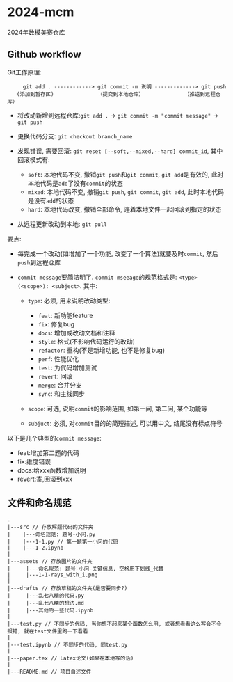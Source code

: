 # 2024-mcm

2024年数模美赛仓库

## Github workflow

Git工作原理:

```shell
     git add . ------------> git commit -m 说明 -------------> git push
   (添加到暂存区)              （提交到本地仓库）             （推送到远程仓库）

```

- 将改动新增到远程仓库:`git add .` -> `git commit -m "commit message"` -> `git push`
- 更换代码分支: `git checkout branch_name`
- 发现错误, 需要回滚: `git reset [--soft,--mixed,--hard] commit_id`, 其中回滚模式有:

  - `soft`: 本地代码不变, 撤销`git push`和`git commit`, `git add`是有效的, 此时本地代码是`add`了没有`commit`的状态
  - `mixed`: 本地代码不变, 撤销`git push`, `git commit`, `git add`, 此时本地代码是没有`add`的状态
  - `hard`: 本地代码改变, 撤销全部命令, 连着本地文件一起回滚到指定的状态
 
- 从远程更新改动到本地: `git pull`

要点:

- 每完成一个改动(如增加了一个功能, 改变了一个算法)就要及时`commit`, 然后`push`到远程仓库
- `commit message`要简洁明了. `commit mseeage`的规范格式是: `<type>(<scope>): <subject>`. 其中:

    - `type`: 必须, 用来说明改动类型:
    
      - `feat`: 新功能feature
      - `fix`: 修复bug
      - `docs`: 增加或改动文档和注释
      - `style`: 格式(不影响代码运行的改动)
      - `refactor`: 重构(不是新增功能, 也不是修复bug)
      - `perf`: 性能优化
      - `test`: 为代码增加测试
      - `revert`: 回滚
      - `merge`: 合并分支
      - `sync`: 和主线同步

    - `scope`: 可选, 说明`commit`的影响范围, 如第一问, 第二问, 某个功能等
    - `subjuct`: 必须, 对`commit`目的的简短描述, 可以用中文, 结尾没有标点符号

以下是几个典型的`commit message`:

- feat:增加第二题的代码
- fix:维度错误
- docs:给xxx函数增加说明
- revert:寄,回滚到xxx

## 文件和命名规范

```shell
.
|---src // 存放解题代码的文件夹
|    |---命名规范: 题号-小问.py
|    |---1-1.py // 第一题第一小问的代码
|    |---1-2.ipynb
|
|---assets // 存放图片的文件夹
|     |---命名规范: 题号-小问-关键信息, 空格用下划线_代替
|     |---1-1-rays_with_i.png
|
|---drafts // 存放草稿的文件夹(是否要同步?)
|     |---乱七八糟的代码.py
|     |---乱七八糟的想法.md
|     |---其他的一些代码.ipynb
|
|---test.py // 不同步的代码, 当你想不起来某个函数怎么用, 或者想看看这么写会不会报错, 就在test文件里跑一下看看
|
|---test.ipynb // 不同步的代码, 同test.py
|
|---paper.tex // Latex论文(如果在本地写的话)
|
|---README.md // 项目自述文件
```
